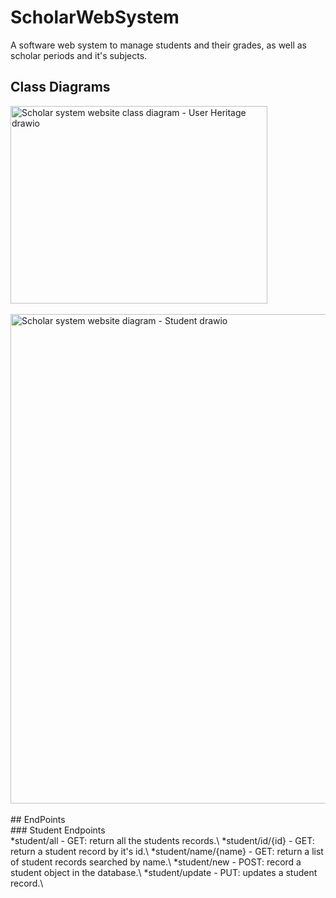 # ScholarWebSystem
A software web system to manage students and their grades, as well as scholar periods and it's subjects.

## Class Diagrams

  <img width="411" height="316" alt="Scholar system website class diagram - User Heritage drawio" src="https://github.com/user-attachments/assets/c88dcae3-b594-4220-ada0-ec777c06e69c" />
  <br>
  <br>
  <img width="1031" height="783" alt="Scholar system website diagram - Student drawio" src="https://github.com/user-attachments/assets/a8a35592-abe1-45d9-bf1e-c2368365e34e" />
<br><br>
## EndPoints
<br>
### Student Endpoints
<br>
*student/all - GET: return all the students records.\
*student/id/{id} - GET: return a student record by it's id.\
*student/name/{name} - GET: return a list of student records searched by name.\
*student/new - POST: record a student object in the database.\
*student/update - PUT: updates a student record.\
